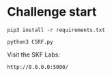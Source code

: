 # Challenge start

```
pip3 install -r requirements.txt
```

```
python3 CSRF.py
```

Visit the SKF Labs:
```
http://0.0.0.0:5000/
```
